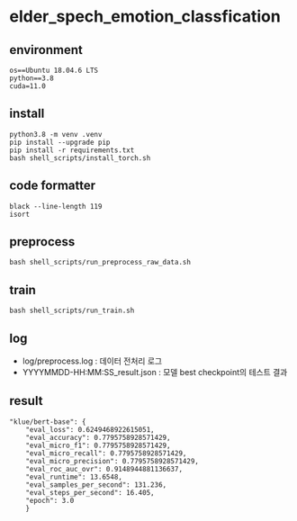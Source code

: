 # elder_spech_emotion_classfication

## environment
```
os==Ubuntu 18.04.6 LTS
python==3.8
cuda=11.0
```
## install
```
python3.8 -m venv .venv
pip install --upgrade pip
pip install -r requirements.txt
bash shell_scripts/install_torch.sh
```
## code formatter
```
black --line-length 119
isort
```

## preprocess
```
bash shell_scripts/run_preprocess_raw_data.sh
```
## train
```
bash shell_scripts/run_train.sh
```

## log
- log/preprocess.log : 데이터 전처리 로그
- YYYYMMDD-HH:MM:SS_result.json : 모델 best checkpoint의 테스트 결과

## result
```
"klue/bert-base": {
    "eval_loss": 0.6249468922615051,
    "eval_accuracy": 0.7795758928571429,
    "eval_micro_f1": 0.7795758928571429,
    "eval_micro_recall": 0.7795758928571429,
    "eval_micro_precision": 0.7795758928571429,
    "eval_roc_auc_ovr": 0.9148944881136637,
    "eval_runtime": 13.6548,
    "eval_samples_per_second": 131.236,
    "eval_steps_per_second": 16.405,
    "epoch": 3.0
    }
```
